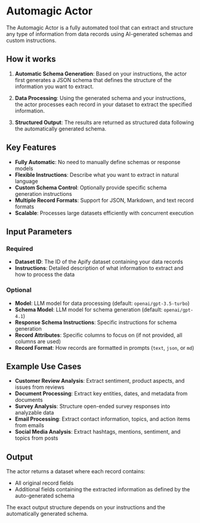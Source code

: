 # Automagic Actor

The Automagic Actor is a fully automated tool that can extract and structure any type of information from data records using AI-generated schemas and custom instructions.

## How it works

1. **Automatic Schema Generation**: Based on your instructions, the actor first generates a JSON schema that defines the structure of the information you want to extract.

2. **Data Processing**: Using the generated schema and your instructions, the actor processes each record in your dataset to extract the specified information.

3. **Structured Output**: The results are returned as structured data following the automatically generated schema.

## Key Features

- **Fully Automatic**: No need to manually define schemas or response models
- **Flexible Instructions**: Describe what you want to extract in natural language
- **Custom Schema Control**: Optionally provide specific schema generation instructions
- **Multiple Record Formats**: Support for JSON, Markdown, and text record formats
- **Scalable**: Processes large datasets efficiently with concurrent execution

## Input Parameters

### Required

- **Dataset ID**: The ID of the Apify dataset containing your data records
- **Instructions**: Detailed description of what information to extract and how to process the data

### Optional

- **Model**: LLM model for data processing (default: `openai/gpt-3.5-turbo`)
- **Schema Model**: LLM model for schema generation (default: `openai/gpt-4.1`)
- **Response Schema Instructions**: Specific instructions for schema generation
- **Record Attributes**: Specific columns to focus on (if not provided, all columns are used)
- **Record Format**: How records are formatted in prompts (`text`, `json`, or `md`)

## Example Use Cases

- **Customer Review Analysis**: Extract sentiment, product aspects, and issues from reviews
- **Document Processing**: Extract key entities, dates, and metadata from documents  
- **Survey Analysis**: Structure open-ended survey responses into analyzable data
- **Email Processing**: Extract contact information, topics, and action items from emails
- **Social Media Analysis**: Extract hashtags, mentions, sentiment, and topics from posts

## Output

The actor returns a dataset where each record contains:
- All original record fields
- Additional fields containing the extracted information as defined by the auto-generated schema

The exact output structure depends on your instructions and the automatically generated schema.

